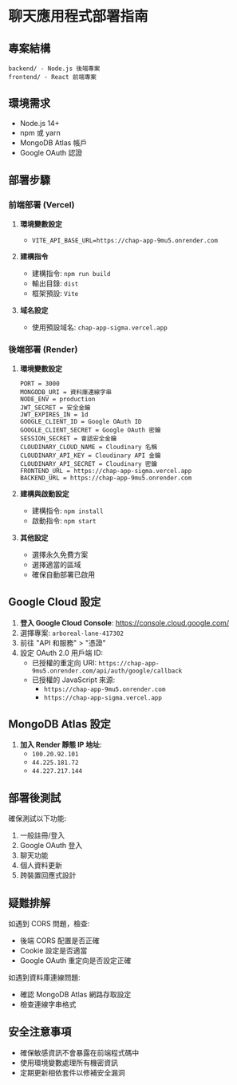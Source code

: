 # 聊天應用程式部署指南

## 專案結構
```
backend/ - Node.js 後端專案
frontend/ - React 前端專案
```

## 環境需求
- Node.js 14+
- npm 或 yarn
- MongoDB Atlas 帳戶
- Google OAuth 認證

## 部署步驟

### 前端部署 (Vercel)

1. **環境變數設定**
   - `VITE_API_BASE_URL=https://chap-app-9mu5.onrender.com`

2. **建構指令**
   - 建構指令: `npm run build` 
   - 輸出目錄: `dist`
   - 框架預設: `Vite`

3. **域名設定**
   - 使用預設域名: `chap-app-sigma.vercel.app`

### 後端部署 (Render)

1. **環境變數設定**
   ```
   PORT = 3000
   MONGODB_URI = 資料庫連線字串
   NODE_ENV = production
   JWT_SECRET = 安全金鑰
   JWT_EXPIRES_IN = 1d
   GOOGLE_CLIENT_ID = Google OAuth ID
   GOOGLE_CLIENT_SECRET = Google OAuth 密鑰
   SESSION_SECRET = 會話安全金鑰
   CLOUDINARY_CLOUD_NAME = Cloudinary 名稱
   CLOUDINARY_API_KEY = Cloudinary API 金鑰
   CLOUDINARY_API_SECRET = Cloudinary 密鑰
   FRONTEND_URL = https://chap-app-sigma.vercel.app
   BACKEND_URL = https://chap-app-9mu5.onrender.com
   ```

2. **建構與啟動設定**
   - 建構指令: `npm install`
   - 啟動指令: `npm start`

3. **其他設定**
   - 選擇永久免費方案
   - 選擇適當的區域
   - 確保自動部署已啟用

## Google Cloud 設定

1. **登入 Google Cloud Console**: https://console.cloud.google.com/
2. 選擇專案: `arboreal-lane-417302`
3. 前往 "API 和服務" > "憑證" 
4. 設定 OAuth 2.0 用戶端 ID:
   - 已授權的重定向 URI: `https://chap-app-9mu5.onrender.com/api/auth/google/callback`
   - 已授權的 JavaScript 來源: 
     - `https://chap-app-9mu5.onrender.com`
     - `https://chap-app-sigma.vercel.app`

## MongoDB Atlas 設定

1. **加入 Render 靜態 IP 地址**:
   - `100.20.92.101`
   - `44.225.181.72`
   - `44.227.217.144`

## 部署後測試

確保測試以下功能:
1. 一般註冊/登入
2. Google OAuth 登入
3. 聊天功能
4. 個人資料更新
5. 跨裝置回應式設計

## 疑難排解

如遇到 CORS 問題，檢查:
- 後端 CORS 配置是否正確
- Cookie 設定是否適當 
- Google OAuth 重定向是否設定正確

如遇到資料庫連線問題:
- 確認 MongoDB Atlas 網路存取設定
- 檢查連線字串格式

## 安全注意事項

- 確保敏感資訊不會暴露在前端程式碼中
- 使用環境變數處理所有機密資訊
- 定期更新相依套件以修補安全漏洞
